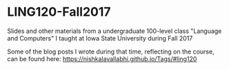 # LING120-Fall2017

Slides and other materials from a undergraduate 100-level class "Language and Computers" I taught at Iowa State University during Fall 2017

Some of the blog posts I wrote during that time, reflecting on the course, can be found here: https://nishkalavallabhi.github.io/Tags/#ling120
